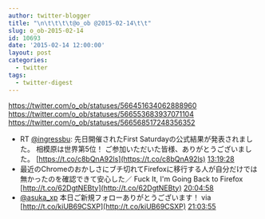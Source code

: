 ```yaml
---
author: twitter-blogger
title: "\n\t\t\t\t@o_ob @2015-02-14\t\t"
slug: o_ob-2015-02-14
id: 10693
date: '2015-02-14 12:00:00'
layout: post
categories:
  - twitter
tags:
  - twitter-digest
---
```


https://twitter.com/o_ob/statuses/566451634062888960 https://twitter.com/o_ob/statuses/566553683937071104 https://twitter.com/o_ob/statuses/566568517248356352  

*   RT [@ingressbu](https://twitter.com/ingressbu): 先日開催されたFirst Saturdayの公式結果が発表されました。 相模原は世界第5位！ ご参加いただいた皆様、ありがとうございました。 [https://t.co/c8bQnA92ls](https://t.co/c8bQnA92ls) [13:19:28](https://twitter.com/o_ob/statuses/566451634062888960)
*   最近のChromeのおかしさにブチ切れてFirefoxに移行する人が自分だけでは無かったのを確認できて安心した／ Fuck It, I'm Going Back to Firefox [http://t.co/62DgtNEBty](http://t.co/62DgtNEBty) [20:04:58](https://twitter.com/o_ob/statuses/566553683937071104)
*   [@asuka_xp](https://twitter.com/asuka_xp) 本日ご新規フォローありがとうございます！ via [http://t.co/kiUB69CSXP](http://t.co/kiUB69CSXP) [21:03:55](https://twitter.com/o_ob/statuses/566568517248356352)